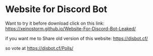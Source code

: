 # Website for Discord Bot

Want to try it before download click on this link:
https://xeinostorm.github.io/Website-For-Discord-Bot-Leaked/


if you want me to Share old version of this website: https://disbot.cf/

so vote at https://disbot.cf/Polls/
